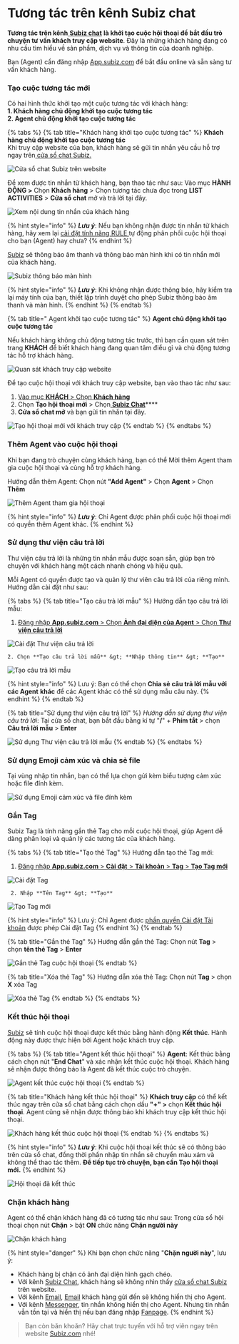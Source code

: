# Tương tác trên kênh Subiz chat

**Tương tác trên kênh**[ **Subiz chat**](https://subiz.com/vi/live-chat.html) **là khởi tạo cuộc hội thoại để bắt đầu trò chuyện tư vấn khách truy cập website**. Đây là những khách hàng đang có nhu cầu tìm hiểu về sản phẩm, dịch vụ và thông tin của doanh nghiệp.

Bạn \(Agent\) cần đăng nhập [App.subiz.com](https://app.subiz.com) để bắt đầu online và sẵn sàng  tư vấn khách hàng.

### Tạo cuộc tương tác mới 

Có hai hình thức khởi tạo một cuộc tương tác với khách hàng:  
**1. Khách hàng chủ động khởi tạo cuộc tương tác  
2. Agent chủ động khởi tạo cuộc tương tác**

{% tabs %}
{% tab title="Khách hàng khởi tạo cuộc tương tác" %}
**Khách hàng chủ động khởi tạo cuộc tương tác**  
Khi truy cập website của bạn, khách hàng sẽ gửi tin nhắn yêu cầu hỗ trợ ngay trên[ cửa sổ chat Subiz.](https://subiz.com/vi/live-chat.html)

![C&#x1EED;a s&#x1ED5; chat Subiz tr&#xEA;n website](../../.gitbook/assets/cua-so-chat-tren-website-3.jpg)

Để xem được tin nhắn từ khách hàng, bạn thao tác như sau: Vào mục **HÀNH ĐỘNG &gt;** Chọn **Khách hàng**  &gt; Chọn tương tác chưa đọc trong **LIST ACTIVITIES**  &gt; **Cửa sổ chat** mở và trả lời tại đây.

![Xem n&#x1ED9;i dung tin nh&#x1EAF;n c&#x1EE7;a kh&#xE1;ch h&#xE0;ng](../../.gitbook/assets/chat-3.jpg)

{% hint style="info" %}
 _**Lưu ý**_: Nếu bạn không nhận được tin nhắn từ khách hàng, hãy xem lại [cài đặt tính năng RULE ](https://subiz.gitbook.io/subiz-document/bat-dau-voi-subiz/untitled/untitled/untitled)tự động phân phối cuộc hội thoại cho bạn \(Agent\) hay chưa?
{% endhint %}

[Subiz](https://subiz.com/vi/live-chat.html) sẽ thông báo âm thanh và thông báo màn hình khi có tin nhắn mới của khách hàng.

![Subiz th&#xF4;ng b&#xE1;o m&#xE0;n h&#xEC;nh](../../.gitbook/assets/3.-noti-destop.png)

{% hint style="info" %}
_**Lưu ý**_: Khi không nhận được thông báo, hãy kiểm tra lại máy tính của bạn, thiết lập trình duyệt cho phép Subiz thông báo âm thanh và màn hình.
{% endhint %}
{% endtab %}

{% tab title=" Agent khởi tạo cuộc tương tác" %}
**Agent chủ động khởi tạo cuộc tương tác**

Nếu khách hàng không chủ động tương tác trước, thì bạn cần quan sát trên trang **KHÁCH** để biết khách hàng đang quan tâm điều gì và chủ động tương tác hỗ trợ khách hàng.

![Quan s&#xE1;t kh&#xE1;ch truy c&#x1EAD;p website](../../.gitbook/assets/9.-khach-truy-cap.jpg)

Để tạo cuộc hội thoại với khách truy cập website, bạn vào thao tác như sau:

1. [Vào mục **KHÁCH**  &gt; Chọn **Khách hàng** ](https://app.subiz.com/visitors)
2. Chọn **Tạo hội thoại mới**  &gt; Chọn[ **Subiz Chat**](https://subiz.com/vi/live-chat.html)\*\*\*\*
3.  **Cửa sổ chat mở** và bạn gửi tin nhắn tại đây.

![T&#x1EA1;o h&#x1ED9;i tho&#x1EA1;i m&#x1EDB;i v&#x1EDB;i kh&#xE1;ch truy c&#x1EAD;p](../../.gitbook/assets/10.-new-chat-subiz.jpg)
{% endtab %}
{% endtabs %}

### Thêm Agent vào cuộc hội thoại 

Khi bạn đang trò chuyện cùng khách hàng, bạn có thể Mời thêm Agent tham gia cuộc hội thoại và cùng hỗ trợ khách hàng.

Hướng dẫn thêm Agent: Chọn nút  **"Add Agent"**  &gt; Chọn **Agent**  &gt; Chọn **Thêm**

![Th&#xEA;m Agent tham gia h&#x1ED9;i tho&#x1EA1;i](../../.gitbook/assets/4.-them-agent%20%281%29.jpg)

{% hint style="info" %}
_**Lưu ý**_: Chỉ Agent được phân phối cuộc hội thoại mới có quyền thêm Agent khác.
{% endhint %}

### Sử dụng thư viện câu trả lời 

Thư viện câu trả lời là những tin nhắn mẫu được soạn sẵn, giúp bạn trò chuyện với khách hàng một cách nhanh chóng và hiệu quả.

Mỗi Agent có quyền được tạo và quản lý thư viên câu trả lời của riêng mình. Hướng dẫn cài đặt như sau:

{% tabs %}
{% tab title="Tạo câu trả lời mẫu" %}
Hướng dẫn tạo câu trả lời mẫu: 

1. [Đăng nhập **App.subiz.com** &gt; Chọn **Ảnh đại diện của Agent** &gt; Chọn **Thư viện câu trả lời** ](https://app.subiz.com/profile/canned-response)

![C&#xE0;i &#x111;&#x1EB7;t Th&#x1B0; vi&#x1EC7;n c&#xE2;u tr&#x1EA3; l&#x1EDD;i](../../.gitbook/assets/thu-vien-ans.jpg)

    2. Chọn **Tạo câu trả lời mẫu** &gt; **Nhập thông tin** &gt; **Tạo**

![T&#x1EA1;o c&#xE2;u tr&#x1EA3; l&#x1EDD;i m&#x1EAB;u](../../.gitbook/assets/tao-thu-vien-ans.jpg)

{% hint style="info" %}
Lưu ý: Bạn có thể chọn **Chia sẻ câu trả lời mẫu với các Agent** **khác** để các Agent khác có thể sử dụng mẫu câu này.
{% endhint %}
{% endtab %}

{% tab title="Sử dụng thư viện câu trả lời" %}
_Hướng dẫn sử dụng thư viện câu trả lời_: Tại cửa sổ chat, bạn bắt đầu bằng kí tự "**/**" + **Phím tắt** &gt; chọn **Câu trả lời mẫu** &gt; **Enter**

![S&#x1EED; d&#x1EE5;ng Th&#x1B0; vi&#x1EC7;n c&#xE2;u tr&#x1EA3; l&#x1EDD;i m&#x1EAB;u](../../.gitbook/assets/5.-ans-library-3%20%281%29.jpg)
{% endtab %}
{% endtabs %}

### Sử dụng Emoji cảm xúc và chia sẻ file

Tại vùng nhập tin nhắn, bạn có thể lựa chọn gửi kèm biểu tượng cảm xúc hoặc file đính kèm.

![S&#x1EED; d&#x1EE5;ng Emoji c&#x1EA3;m x&#xFA;c v&#xE0; file &#x111;&#xED;nh k&#xE8;m](../../.gitbook/assets/6.-emoji%20%281%29.jpg)

### Gắn Tag

Subiz Tag là tính năng gắn thẻ Tag cho mỗi cuộc hội thoại, giúp Agent dễ dàng phân loại và quản lý các tương tác của khách hàng.

{% tabs %}
{% tab title="Tạo thẻ Tag" %}
Hướng dẫn tạo thẻ Tag mới:

1. [Đăng nhập **App.subiz.com** &gt; **Cài đặt** &gt; **Tài khoản** &gt; **Tag** &gt; **Tạo Tag mới**](https://app.subiz.com/settings/tags)

![C&#xE0;i &#x111;&#x1EB7;t Tag](../../.gitbook/assets/tao-tag.jpg)

     2. Nhập **Tên Tag** &gt; **Tạo**

![T&#x1EA1;o Tag m&#x1EDB;i](../../.gitbook/assets/tag-moi.jpg)

{% hint style="info" %}
Lưu ý: Chỉ Agent được [phần quyền Cài đặt Tài khoản](https://subiz.gitbook.io/subiz-document/~/edit/primary/bat-dau-voi-subiz/untitled/quan-ly-agent/cac-loai-agent#phan-quyen-tai-khoan-agent) được phép Cài đặt Tag
{% endhint %}
{% endtab %}

{% tab title="Gắn thẻ Tag" %}
Hướng dẫn gắn thẻ Tag: Chọn nút **Tag** &gt; chọn **tên thẻ Tag** &gt; **Enter**

![G&#x1EAF;n th&#x1EBB; Tag cu&#x1ED9;c h&#x1ED9;i tho&#x1EA1;i](../../.gitbook/assets/7.-tag-ht%20%283%29.jpg)
{% endtab %}

{% tab title="Xóa thẻ Tag" %}
Hướng dẫn xóa thẻ Tag: Chọn nút **Tag** &gt; chọn **X** xóa Tag

![X&#xF3;a th&#x1EBB; Tag ](../../.gitbook/assets/8.-xoa-tag%20%283%29.jpg)
{% endtab %}
{% endtabs %}

### Kết thúc hội thoại

[Subiz](https://subiz.com/vi/) sẽ tính cuộc hội thoại được kết thúc bằng hành động **Kết thúc**. Hành động này được thực hiện bởi Agent hoặc khách truy cập.

{% tabs %}
{% tab title="Agent kết thúc hội thoại" %}
**Agent**: Kết thúc bằng cách chọn nút "**End Chat**" và xác nhận kết thúc cuộc hội thoại. Khách hàng sẽ nhận được thông báo là Agent đã kết thúc cuộc trò chuyện.

![Agent k&#x1EBF;t th&#xFA;c cu&#x1ED9;c h&#x1ED9;i tho&#x1EA1;i](../../.gitbook/assets/10-agent-end.jpg)
{% endtab %}

{% tab title="Khách hàng kết thúc hội thoại" %}
**Khách truy cập** có thể kết thúc ngay trên cửa sổ chat bằng cách chọn dấu **"+" &gt;** chọn **Kết thúc hội thoại**. Agent cũng sẽ nhận được thông báo khi khách truy cập kết thúc hội thoại.

![Kh&#xE1;ch h&#xE0;ng k&#x1EBF;t th&#xFA;c cu&#x1ED9;c h&#x1ED9;i tho&#x1EA1;i](../../.gitbook/assets/12.-ket-thuc-chat-user.jpg)
{% endtab %}
{% endtabs %}

{% hint style="info" %}
_**Lưu ý**_: Khi cuộc hội thoại kết thúc sẽ có thông báo trên cửa sổ chat, đồng thời phần nhập tin nhắn sẽ chuyển màu xám và không thể thao tác thêm. **Để tiếp tục trò chuyện, bạn cần Tạo hội thoại mới.**
{% endhint %}

![H&#x1ED9;i tho&#x1EA1;i &#x111;&#xE3; k&#x1EBF;t th&#xFA;c](../../.gitbook/assets/13.-end-chat.jpg)

### Chặn khách hàng

 Agent có thể chặn khách hàng đã có tương tác như sau: Trong cửa sổ hội thoại  chọn nút **Chặn** &gt; bật **ON** chức năng **Chặn người này**

![Ch&#x1EB7;n kh&#xE1;ch h&#xE0;ng](../../.gitbook/assets/chan-khach-hang%20%281%29.jpg)

{% hint style="danger" %}
Khi bạn chọn chức năng "**Chặn người này**", lưu ý:

* Khách hàng bị chặn có ảnh đại diện hình gạch chéo.
*  Với kênh [Subiz Chat](https://subiz.com/vi/live-chat.html), khách hàng sẽ  không nhìn thấy [cửa sổ chat Subiz ](https://subiz.com/vi/live-chat.html)trên website.
* Với kênh [Email](https://subiz.com/vi/email.html), [Email](https://subiz.com/vi/email.html) khách hàng gửi đến sẽ không hiển thị cho Agent.
* Với kênh [Messenger](https://subiz.com/vi/facebook-messenger.html), tin nhắn không hiển thị cho Agent. Nhưng tin nhắn vẫn tồn tại và hiển thị nếu bạn đăng nhập [Fanpage](https://subiz.com/vi/facebook-messenger.html).
{% endhint %}

> Bạn còn băn khoăn? Hãy chat trực tuyến với hỗ trợ viên ngay trên website [Subiz.com](https://subiz.com/vi/feature.html) nhé!


